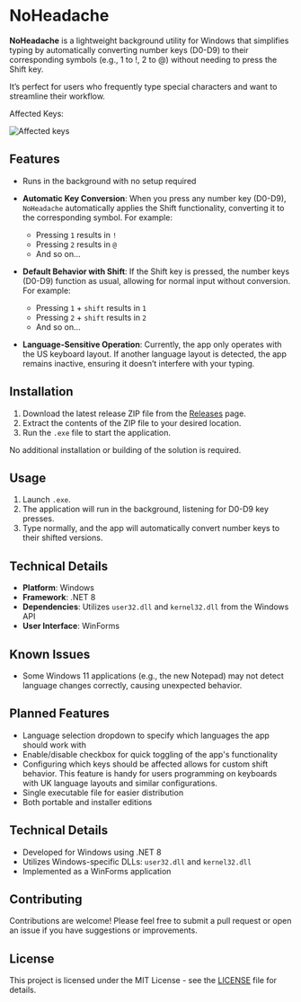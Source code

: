 # NoHeadache

**NoHeadache** is a lightweight background utility for Windows that simplifies typing by automatically converting number keys (D0-D9) to their corresponding symbols (e.g., 1 to !, 2 to @) without needing to press the Shift key. 

It’s perfect for users who frequently type special characters and want to streamline their workflow.

Affected Keys:

![Affected keys](https://github.com/user-attachments/assets/52101b5a-5799-4871-bb7d-8ec640638d22)

## Features

- Runs in the background with no setup required
- **Automatic Key Conversion**: When you press any number key (D0-D9), `NoHeadache` automatically applies the Shift functionality, converting it to the corresponding symbol. For example:
  - Pressing `1` results in `!`
  - Pressing `2` results in `@`
  - And so on...

- **Default Behavior with Shift**: If the Shift key is pressed, the number keys (D0-D9) function as usual, allowing for normal input without conversion. For example:
  - Pressing `1` + `shift` results in `1`
  - Pressing `2` + `shift` results in `2`
  - And so on...

- **Language-Sensitive Operation**: Currently, the app only operates with the US keyboard layout. If another language layout is detected, the app remains inactive, ensuring it doesn’t interfere with your typing.

## Installation

1. Download the latest release ZIP file from the [Releases](https://github.com/Yuozas/NoHeadache/releases) page.
2. Extract the contents of the ZIP file to your desired location.
3. Run the `.exe` file to start the application.

No additional installation or building of the solution is required.

## Usage

1. Launch `.exe`.
2. The application will run in the background, listening for D0-D9 key presses.
3. Type normally, and the app will automatically convert number keys to their shifted versions.

## Technical Details

- **Platform**: Windows
- **Framework**: .NET 8
- **Dependencies**: Utilizes `user32.dll` and `kernel32.dll` from the Windows API
- **User Interface**: WinForms

## Known Issues

- Some Windows 11 applications (e.g., the new Notepad) may not detect language changes correctly, causing unexpected behavior.

## Planned Features

- Language selection dropdown to specify which languages the app should work with
- Enable/disable checkbox for quick toggling of the app's functionality
- Configuring which keys should be affected allows for custom shift behavior. This feature is handy for users programming on keyboards with UK language layouts and similar configurations.
- Single executable file for easier distribution
- Both portable and installer editions

## Technical Details

- Developed for Windows using .NET 8
- Utilizes Windows-specific DLLs: `user32.dll` and `kernel32.dll`
- Implemented as a WinForms application

## Contributing

Contributions are welcome! Please feel free to submit a pull request or open an issue if you have suggestions or improvements.

## License

This project is licensed under the MIT License - see the [LICENSE](LICENSE) file for details.
